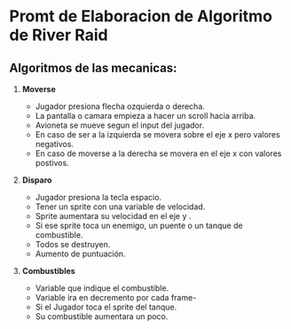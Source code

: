 # Promt de Elaboracion de Algoritmo de River Raid

## Algoritmos de las mecanicas:

1. **Moverse**
   - Jugador presiona flecha ozquierda o derecha.
   - La pantalla o camara empieza a hacer un scroll hacia arriba.
   - Avioneta se mueve segun el input del jugador. 
   - En caso de ser a la izquierda se movera sobre el eje x pero valores negativos.
   - En caso de moverse a la derecha se movera en el eje x con valores postivos.
1. **Disparo**
   
   - Jugador presiona la tecla espacio.
   - Tener un sprite con una variable de velocidad.
   - Sprite aumentara su velocidad en el eje y .
   - Si ese sprite toca un enemigo, un puente o un tanque de combustible.
   - Todos se destruyen.
   - Aumento de puntuación.
   
1. **Combustibles**

   - Variable que indique el combustible.
   - Variable ira en decremento por cada frame-
   - Si el Jugador toca el sprite del tanque.
   - Su combustible aumentara un poco. 